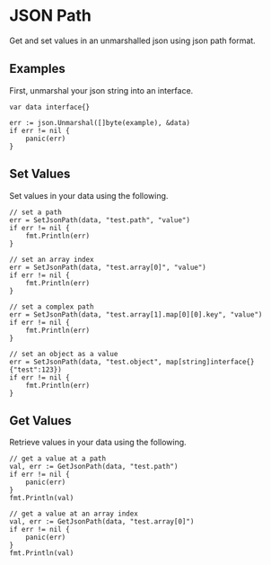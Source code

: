 # JSON Path

Get and set values in an unmarshalled json using json path format.

## Examples

First, unmarshal your json string into an interface.

```
var data interface{}

err := json.Unmarshal([]byte(example), &data)
if err != nil {
    panic(err)
}
```

## Set Values

Set values in your data using the following.

```
// set a path
err = SetJsonPath(data, "test.path", "value")
if err != nil {
    fmt.Println(err)
}

// set an array index
err = SetJsonPath(data, "test.array[0]", "value")
if err != nil {
    fmt.Println(err)
}

// set a complex path
err = SetJsonPath(data, "test.array[1].map[0][0].key", "value")
if err != nil {
    fmt.Println(err)
}

// set an object as a value
err = SetJsonPath(data, "test.object", map[string]interface{}{"test":123})
if err != nil {
    fmt.Println(err)
}
```

## Get Values

Retrieve values in your data using the following.

```
// get a value at a path
val, err := GetJsonPath(data, "test.path")
if err != nil {
    panic(err)
}
fmt.Println(val)

// get a value at an array index
val, err := GetJsonPath(data, "test.array[0]")
if err != nil {
    panic(err)
}
fmt.Println(val)
```
